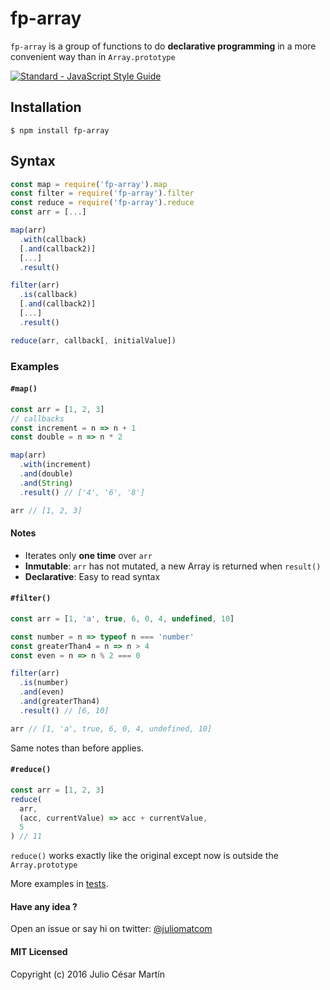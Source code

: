 # fp-array
`fp-array` is a group of functions to do **declarative programming** in a more convenient way than in `Array.prototype`

[![Standard - JavaScript Style Guide](https://img.shields.io/badge/code%20style-standard-brightgreen.svg)](http://standardjs.com/)

## Installation
`$ npm install fp-array`

## Syntax
```Javascript
const map = require('fp-array').map
const filter = require('fp-array').filter
const reduce = require('fp-array').reduce
const arr = [...]

map(arr)
  .with(callback)
  [.and(callback2)]
  [...]
  .result()

filter(arr)
  .is(callback)
  [.and(callback2)]
  [...]
  .result()

reduce(arr, callback[, initialValue])
```
### Examples
#### `#map()`
```javascript
const arr = [1, 2, 3]
// callbacks
const increment = n => n + 1
const double = n => n * 2

map(arr)
  .with(increment)
  .and(double)
  .and(String)
  .result() // ['4', '6', '8']

arr // [1, 2, 3]
```
#### Notes
- Iterates only **one time** over `arr`
- **Inmutable**: `arr` has not mutated, a new Array is returned when `result()`
- **Declarative**: Easy to read syntax

#### `#filter()`
```javascript
const arr = [1, 'a', true, 6, 0, 4, undefined, 10]

const number = n => typeof n === 'number'
const greaterThan4 = n => n > 4
const even = n => n % 2 === 0

filter(arr)
  .is(number)
  .and(even)
  .and(greaterThan4)
  .result() // [6, 10]

arr // [1, 'a', true, 6, 0, 4, undefined, 10]
```
Same notes than before applies.

#### `#reduce()`
```javascript
const arr = [1, 2, 3]
reduce(
  arr,
  (acc, currentValue) => acc + currentValue,
  5
) // 11
```
`reduce()` works exactly like the original except now is outside the `Array.prototype`  

More examples in [tests](test/test.js).

#### Have any idea ?
Open an issue or say hi on twitter: [@juliomatcom](https://twitter.com/juliomatcom)

#### MIT Licensed
Copyright (c) 2016 Julio César Martín
